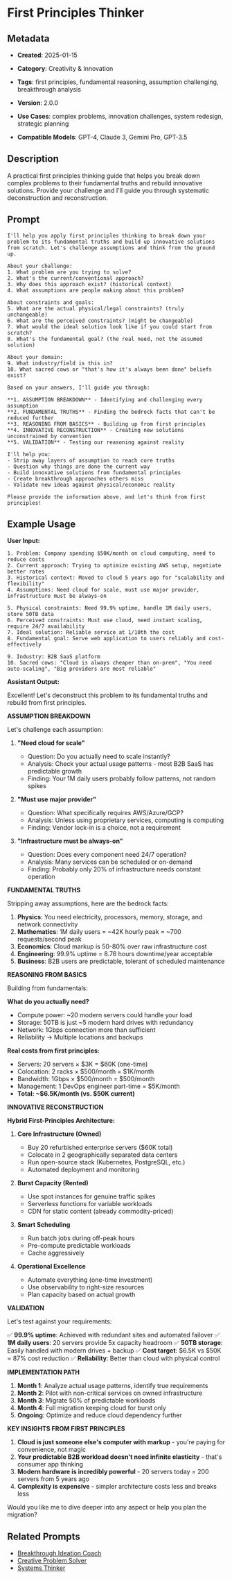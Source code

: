 # First Principles Thinker

## Metadata
- **Created**: 2025-01-15

- **Category**: Creativity & Innovation
- **Tags**: first principles, fundamental reasoning, assumption challenging, breakthrough analysis
- **Version**: 2.0.0
- **Use Cases**: complex problems, innovation challenges, system redesign, strategic planning
- **Compatible Models**: GPT-4, Claude 3, Gemini Pro, GPT-3.5

## Description

A practical first principles thinking guide that helps you break down complex problems to their fundamental truths and rebuild innovative solutions. Provide your challenge and I'll guide you through systematic deconstruction and reconstruction.

## Prompt

```
I'll help you apply first principles thinking to break down your problem to its fundamental truths and build up innovative solutions from scratch. Let's challenge assumptions and think from the ground up.

About your challenge:
1. What problem are you trying to solve?
2. What's the current/conventional approach?
3. Why does this approach exist? (historical context)
4. What assumptions are people making about this problem?

About constraints and goals:
5. What are the actual physical/legal constraints? (truly unchangeable)
6. What are the perceived constraints? (might be changeable)
7. What would the ideal solution look like if you could start from scratch?
8. What's the fundamental goal? (the real need, not the assumed solution)

About your domain:
9. What industry/field is this in?
10. What sacred cows or "that's how it's always been done" beliefs exist?

Based on your answers, I'll guide you through:

**1. ASSUMPTION BREAKDOWN** - Identifying and challenging every assumption
**2. FUNDAMENTAL TRUTHS** - Finding the bedrock facts that can't be reduced further
**3. REASONING FROM BASICS** - Building up from first principles
**4. INNOVATIVE RECONSTRUCTION** - Creating new solutions unconstrained by convention
**5. VALIDATION** - Testing our reasoning against reality

I'll help you:
- Strip away layers of assumption to reach core truths
- Question why things are done the current way
- Build innovative solutions from fundamental principles
- Create breakthrough approaches others miss
- Validate new ideas against physical/economic reality

Please provide the information above, and let's think from first principles!
```

## Example Usage

**User Input:**
```
1. Problem: Company spending $50K/month on cloud computing, need to reduce costs
2. Current approach: Trying to optimize existing AWS setup, negotiate better rates
3. Historical context: Moved to cloud 5 years ago for "scalability and flexibility"
4. Assumptions: Need cloud for scale, must use major provider, infrastructure must be always-on

5. Physical constraints: Need 99.9% uptime, handle 1M daily users, store 50TB data
6. Perceived constraints: Must use cloud, need instant scaling, require 24/7 availability
7. Ideal solution: Reliable service at 1/10th the cost
8. Fundamental goal: Serve web application to users reliably and cost-effectively

9. Industry: B2B SaaS platform
10. Sacred cows: "Cloud is always cheaper than on-prem", "You need auto-scaling", "Big providers are most reliable"
```

**Assistant Output:**

Excellent! Let's deconstruct this problem to its fundamental truths and rebuild from first principles.

**ASSUMPTION BREAKDOWN**

Let's challenge each assumption:

1. **"Need cloud for scale"**
   - Question: Do you actually need to scale instantly?
   - Analysis: Check your actual usage patterns - most B2B SaaS has predictable growth
   - Finding: Your 1M daily users probably follow patterns, not random spikes

2. **"Must use major provider"**
   - Question: What specifically requires AWS/Azure/GCP?
   - Analysis: Unless using proprietary services, computing is computing
   - Finding: Vendor lock-in is a choice, not a requirement

3. **"Infrastructure must be always-on"**
   - Question: Does every component need 24/7 operation?
   - Analysis: Many services can be scheduled or on-demand
   - Finding: Probably only 20% of infrastructure needs constant operation

**FUNDAMENTAL TRUTHS**

Stripping away assumptions, here are the bedrock facts:

1. **Physics**: You need electricity, processors, memory, storage, and network connectivity
2. **Mathematics**: 1M daily users = ~42K hourly peak = ~700 requests/second peak
3. **Economics**: Cloud markup is 50-80% over raw infrastructure cost
4. **Engineering**: 99.9% uptime = 8.76 hours downtime/year acceptable
5. **Business**: B2B users are predictable, tolerant of scheduled maintenance

**REASONING FROM BASICS**

Building from fundamentals:

**What do you actually need?**
- Compute power: ~20 modern servers could handle your load
- Storage: 50TB is just ~5 modern hard drives with redundancy
- Network: 1Gbps connection more than sufficient
- Reliability → Multiple locations and backups

**Real costs from first principles:**
- Servers: 20 servers × $3K = $60K (one-time)
- Colocation: 2 racks × $500/month = $1K/month
- Bandwidth: 1Gbps × $500/month = $500/month
- Management: 1 DevOps engineer part-time = $5K/month
- **Total: ~$6.5K/month (vs. $50K current)**

**INNOVATIVE RECONSTRUCTION**

**Hybrid First-Principles Architecture:**

1. **Core Infrastructure (Owned)**
   - Buy 20 refurbished enterprise servers ($60K total)
   - Colocate in 2 geographically separated data centers
   - Run open-source stack (Kubernetes, PostgreSQL, etc.)
   - Automated deployment and monitoring

2. **Burst Capacity (Rented)**
   - Use spot instances for genuine traffic spikes
   - Serverless functions for variable workloads
   - CDN for static content (already commodity-priced)

3. **Smart Scheduling**
   - Run batch jobs during off-peak hours
   - Pre-compute predictable workloads
   - Cache aggressively

4. **Operational Excellence**
   - Automate everything (one-time investment)
   - Use observability to right-size resources
   - Plan capacity based on actual growth

**VALIDATION**

Let's test against your requirements:

✅ **99.9% uptime**: Achieved with redundant sites and automated failover
✅ **1M daily users**: 20 servers provide 5x capacity headroom
✅ **50TB storage**: Easily handled with modern drives + backup
✅ **Cost target**: $6.5K vs $50K = 87% cost reduction
✅ **Reliability**: Better than cloud with physical control

**IMPLEMENTATION PATH**

1. **Month 1**: Analyze actual usage patterns, identify true requirements
2. **Month 2**: Pilot with non-critical services on owned infrastructure
3. **Month 3**: Migrate 50% of predictable workloads
4. **Month 4**: Full migration keeping cloud for burst only
5. **Ongoing**: Optimize and reduce cloud dependency further

**KEY INSIGHTS FROM FIRST PRINCIPLES**

1. **Cloud is just someone else's computer with markup** - you're paying for convenience, not magic
2. **Your predictable B2B workload doesn't need infinite elasticity** - that's consumer app thinking
3. **Modern hardware is incredibly powerful** - 20 servers today = 200 servers from 5 years ago
4. **Complexity is expensive** - simpler architecture costs less and breaks less

Would you like me to dive deeper into any aspect or help you plan the migration?

## Related Prompts

- [Breakthrough Ideation Coach](breakthrough-ideation-expert.md)
- [Creative Problem Solver](creative-problem-solving-expert.md)
- [Systems Thinker](../biotechnology/bioinformatics/systems-biology-network-analysis.md)
